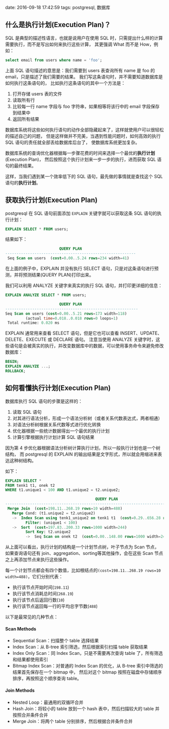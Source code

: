 date: 2016-09-18 17:42:59
tags: postgresql, 数据库


## 什么是执行计划(Execution Plan)？

SQL 是典型的描述性语言，也就是说用户在使用 SQL 时，只需提出什么样的计算需要执行，而不是写出如何来执行这些计算，
其更强调 What 而不是 How，例如：

```sql
select email from users where name = 'foo';
```

上面 SQL 语句描述的意思是：我们需要到 users 表查询所有 name 是 foo 的 email，只是描述了我们需要的结果。
我们写这条语句时，并不需要知道数据库是如何执行这条语句的，
比如执行这条语句的其中一个方法是：

1. 打开存储 users 表的文件
1. 读取所有行
1. 比较每一行 name 字段与 foo 字符串，如果相等将该行中的 email 字段保存到结果中
1. 返回所有结果

数据库系统将这些如何执行语句的动作全部隐藏起来了，这样就使用户可以很轻松的描述自己的问题，
但是这样做并不完美，当遇到性能问题时，如何高效的执行 SQL 语句的责任就全部丢给数据库后台了，
使数据库系统更加复杂。

数据库系统的查询优化器根据每一步骤花费的时间来选择一个最优的**执行计划**(Execution Plan)，
然后按照这个执行计划来一步一步的执行，进而获取 SQL 语句的最终结果。

这样，当我们遇到某一个效率低下的 SQL 语句，最先做的事情就是查找这个 SQL 语句的**执行计划**。


## 获取执行计划(Execution Plan)

postgresql 在 SQL 语句前面添加 `EXPLAIN` 关键字就可以获取这条 SQL 语句的执行计划：

```sql
EXPLAIN SELECT * FROM users;
```

结果如下：

```sql
                        QUERY PLAN
----------------------------------------------------------
 Seq Scan on users  (cost=0.00..5.24 rows=234 width=41)
```

在上面的例子中，EXPLAIN 并没有执行 SELECT 语句，只是对这条语句进行预测，并将预测结果(QUERY PLAN)打印出来。

我们可以利用 ANALYZE 关键字来真实的执行 SQL 语句，并打印更详细的信息：

```sql
EXPLAIN ANALYZE SELECT * FROM users;

                        QUERY PLAN
-----------------------------------------------------------
Seq Scan on users (cost=0.00..5.21 rows=173 width=118)
         (actual time=0.018..0.018 rows=0 loops=1)
 Total runtime: 0.020 ms
```

EXPLAIN 通常用来查看 SELECT 语句，但是它也可以查看 INSERT、UPDATE、DELETE、EXECUTE 或 DECLARE 语句。
注意当使用 ANALYZE 关键字时，这些语句是会被真实的执行，并改变数据库中的数据，可以使用事务命令来避免修改数据库：

```sql
BEGIN;
EXPLAIN ANALYZE ...;
ROLLBACK;
```

## 如何看懂执行计划(Execution Plan)

数据库执行 SQL 语句的步骤是这样的：

1. 读取 SQL 语句
1. 对其进行语法分析，形成一个语法分析树（或者关系代数表达式，两者相通）
1. 对语法分析树根据关系代数等式进行优化转换
1. 优化器根据一些统计数据得出一个最优的执行计划
1. 计算引擎根据执行计划计算 SQL 语句结果

因为第 4 步优化器根据语法分析树计算执行计划，所以一般执行计划也是一个树结构，
而 postgresql 的 EXPLAIN 的输出结果是文字形式，所以就会用缩进来表达这种树结构。

如下：

```sql
EXPLAIN SELECT *
FROM tenk1 t1, onek t2
WHERE t1.unique1 < 100 AND t1.unique2 = t2.unique2;

                                        QUERY PLAN
------------------------------------------------------------------------------------------
 Merge Join  (cost=198.11..268.19 rows=10 width=488)
   Merge Cond: (t1.unique2 = t2.unique2)
   ->  Index Scan using tenk1_unique2 on tenk1 t1  (cost=0.29..656.28 rows=101 width=244)
         Filter: (unique1 < 100)
   ->  Sort  (cost=197.83..200.33 rows=1000 width=244)
         Sort Key: t2.unique2
         ->  Seq Scan on onek t2  (cost=0.00..148.00 rows=1000 width=244)
```

从上面可以看出，执行计划的结构是一个计划节点树，叶子节点为 Scan 节点，
如果查询语句还有 join、aggregation、sorting等其他操作，会在这些 Scan 节点之上再添加节点来执行这些操作。

每一个计划节点都会有四个数值，比如根结点的`(cost=198.11..268.19 rows=10 width=488)`，它们分别代表：

* 执行该节点开始时间(`198.11`)
* 执行该节点消耗总时间(`268.19`)
* 执行该节点后返回行数(`10`)
* 执行该节点返回每一行的平均总字节数(`488`)

以下是最常见的几种节点：

#### Scan Methods

* Sequential Scan：扫描整个 table 选择结果
* Index Scan：从 B-tree 索引筛选，然后根据索引扫描 table 获取结果
* Index Only Scan：同 Index Scan，只是不需要再次查询 table 了，所有筛选和结果都使用索引
* Bitmap Index Scan：对普通的 Index Scan 的优化，从 B-tree 索引中筛选的结果首先保存在一个 bitmap 中，
  然后对这个 bitmap 按照在磁盘中存储顺序排序，再按照这个顺序查询 table。


#### Join Methods

* Nested Loop：最通用的双循环合并
* Hash Join：将较小的 table 放到一个 hash 表中，然后扫描较大的 table 并按照合并条件合并
* Merge Join：将两个 table 分别排序，然后根据合并条件合并
